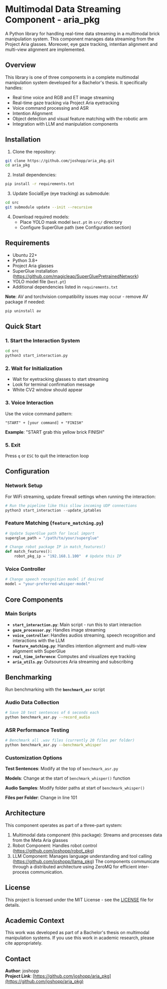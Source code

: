 # Multimodal Data Streaming Component - aria_pkg

A Python library for handling real-time data streaming in a multimodal brick manipulation system. This component manages data streaming from the Project Aria glasses. Moreover, eye gaze tracking, intentian alignment and multi-view alignment are implemented.

## Overview

This library is one of three components in a complete multimodal manipulation system developed for a Bachelor's thesis. It specifically handles:

- Real time voice and RGB and ET image streaming
- Real-time gaze tracking via Project Aria eyetracking
- Voice command processing and ASR
- Intention Alignment
- Object detection and visual feature matching with the robotic arm
- Integration with LLM and manipulation components

## Installation

1. Clone the repository:
```bash
git clone https://github.com/joshopp/aria_pkg.git
cd aria_pkg
```
2. Install dependencies:
```bash
pip install -r requirements.txt
```

3. Update SocialEye (eye tracking) as submodule:
```bash
cd src
git submodule update --init --recursive
```

4. Download required models:
   - Place YOLO mask model `best.pt` in `src/` directory
   - Configure SuperGlue path (see Configuration section)

## Requirements

- Ubuntu 22+
- Python 3.8+
- Project Aria glasses
- SuperGlue installation (https://github.com/magicleap/SuperGluePretrainedNetwork)
- YOLO model file (`best.pt`)
- Additional dependencies listed in `requirements.txt`


**Note**: AV and torchvision compatibility issues may occur - remove AV package if needed:
```bash
pip uninstall av
```

## Quick Start

### 1. Start the Interaction System
```bash
cd src
python3 start_interaction.py
```

### 2. Wait for Initialization
- Wait for eyetracking glasses to start streaming
- Look for terminal confirmation message
- White CV2 window should appear

### 3. Voice Interaction
Use the voice command pattern:
```
"START" + [your command] + "FINISH"
```

**Example**: "START grab this yellow brick FINISH"

### 5. Exit
Press `q` or `ESC` to quit the interaction loop


## Configuration

### Network Setup
For WiFi streaming, update firewall settings when running the interaction:
```python
# Run the pipeline like this sllow incoming UDP connections
python3 start_interaction --update_iptables
```

### Feature Matching (`feature_matching.py`)
```python
# Update SuperGlue path for local import
superglue_path = "/path/to/your/superglue"

# Change robot package IP in match_features()
def match_features():
    robot_pkg_ip = "192.168.1.100"  # Update this IP
```

### Voice Controller
```python
# Change speech recognition model if desired
model = "your-preferred-whisper-model"
```

## Core Components

### Main Scripts
- **`start_interaction.py`**: Main script - run this to start interaction
- **`gaze_processor.py`**: Handles image streaming
- **`voice_controller`**: Handles audios streaming, speech recognition and interactions with the LLM
- **`feature_matching.py`**: Handles intention alignment and multi-view alignment with SuperGlue
- **`real_time_inference`**: Computes and visualizes eye tracking
- **`aria_utils.py`**: Outsources Aria streaming and subscribing


## Benchmarking
Run benchmarking with the **`benchmark_asr`** script
### Audio Data Collection
```bash
# Save 10 test sentences of 6 seconds each
python benchmark_asr.py --record_audio
```

### ASR Performance Testing
```bash
# Benchmark all .wav files (currently 20 files per folder)
python benchmark_asr.py --benchmark_whisper
```

### Customization Options
**Test Sentences**: Modify at the top of `benchmark_asr.py`

**Models**: Change at the start of `benchmark_whisper()` function

**Audio Samples**: Modify folder paths at start of `benchmark_whisper()`

**Files per Folder**: Change in line 101


## Architecture
This component operates as part of a three-part system:

1. Multimodal data component (this package): Streams and processes data from the Meta Aria glasses
2. Robot Component: Handles robot control (https://github.com/joshopp/robot_pkg)
3. LLM Component: Manages language understanding and tool calling (https://github.com/joshopp/llama_pkg)
The components communicate through a distributed architecture using ZeroMQ for efficient inter-process communication.


## License

This project is licensed under the MIT License - see the [LICENSE](LICENSE) file for details.

## Academic Context

This work was developed as part of a Bachelor's thesis on multimodal manipulation systems. If you use this work in academic research, please cite appropriately.

## Contact

**Author**: joshopp  
**Project Link**: [https://github.com/joshopp/aria_pkg](https://github.com/joshopp/aria_pkg)
